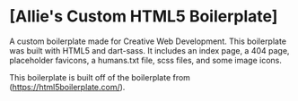 # [Allie's Custom HTML5 Boilerplate]

A custom boilerplate made for Creative Web Development. This boilerplate was built with HTML5 and dart-sass. It includes an index page, a 404 page, placeholder favicons, a humans.txt file, scss files, and some image icons.

This boilerplate is built off of the boilerplate from (https://html5boilerplate.com/).
